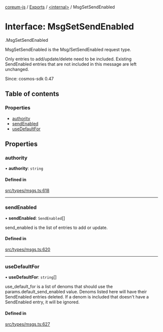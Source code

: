 [coreum-js](../README.md) / [Exports](../modules.md) / [<internal\>](../modules/internal_.md) / MsgSetSendEnabled

# Interface: MsgSetSendEnabled

[<internal>](../modules/internal_.md).MsgSetSendEnabled

MsgSetSendEnabled is the Msg/SetSendEnabled request type.

Only entries to add/update/delete need to be included.
Existing SendEnabled entries that are not included in this
message are left unchanged.

Since: cosmos-sdk 0.47

## Table of contents

### Properties

- [authority](internal_.MsgSetSendEnabled.md#authority)
- [sendEnabled](internal_.MsgSetSendEnabled.md#sendenabled)
- [useDefaultFor](internal_.MsgSetSendEnabled.md#usedefaultfor)

## Properties

### authority

• **authority**: `string`

#### Defined in

[src/types/msgs.ts:618](https://github.com/PulsaraIO/coreum-js/blob/63824e3/src/types/msgs.ts#L618)

___

### sendEnabled

• **sendEnabled**: `SendEnabled`[]

send_enabled is the list of entries to add or update.

#### Defined in

[src/types/msgs.ts:620](https://github.com/PulsaraIO/coreum-js/blob/63824e3/src/types/msgs.ts#L620)

___

### useDefaultFor

• **useDefaultFor**: `string`[]

use_default_for is a list of denoms that should use the params.default_send_enabled value.
Denoms listed here will have their SendEnabled entries deleted.
If a denom is included that doesn't have a SendEnabled entry,
it will be ignored.

#### Defined in

[src/types/msgs.ts:627](https://github.com/PulsaraIO/coreum-js/blob/63824e3/src/types/msgs.ts#L627)
